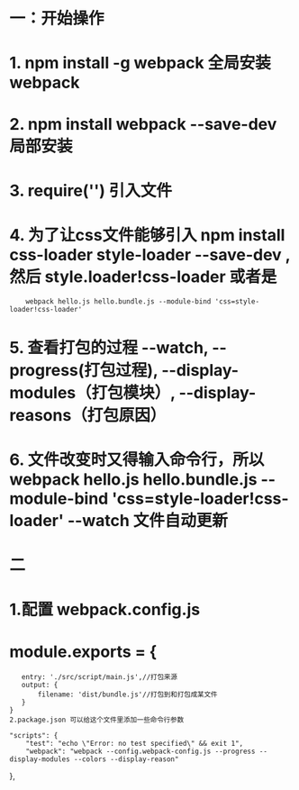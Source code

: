 #  一：开始操作
#    1.  npm install -g webpack    全局安装webpack
#    2.  npm install webpack --save-dev  局部安装
#    3.  require('')      引入文件
#    4.  为了让css文件能够引入   npm install css-loader style-loader --save-dev  ,然后 style.loader!css-loader 或者是 
        webpack hello.js hello.bundle.js --module-bind 'css=style-loader!css-loader' 
#    5.  查看打包的过程 --watch, --progress(打包过程), --display-modules（打包模块）, --display-reasons（打包原因）
#    6.  文件改变时又得输入命令行，所以webpack hello.js hello.bundle.js --module-bind 'css=style-loader!css-loader' --watch 文件自动更新
#
# 二
# 1.配置 webpack.config.js
#   module.exports = {
       entry: './src/script/main.js',//打包来源
       output: {
    	   filename: 'dist/bundle.js'//打包到和打包成某文件
       }	
    }
    2.package.json 可以给这个文件里添加一些命令行参数

    "scripts": {
        "test": "echo \"Error: no test specified\" && exit 1",
        "webpack": "webpack --config.webpack-config.js --progress --display-modules --colors --display-reason"
  },